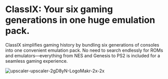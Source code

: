
# ClassIX: Your six gaming generations in one huge emulation pack.
ClassIX simplifies gaming history by bundling six generations of consoles into one convenient emulation pack. No need to search endlessly for ROMs and emulators—everything from NES and Genesis to PS2 is included for a seamless gaming experience.

![upscaler-upscaler-2gD8yN-LogoMakr-2x-2x](https://github.com/goooofie/ClassIX/assets/120129825/b7cea729-fdcf-456d-b983-c3c76afa9da5)
